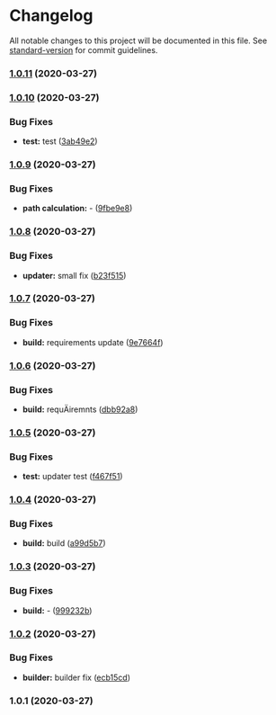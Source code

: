 # Changelog

All notable changes to this project will be documented in this file. See [standard-version](https://github.com/conventional-changelog/standard-version) for commit guidelines.

### [1.0.11](https://github.com/seyahdoo/submodule_puller/compare/v1.0.10...v1.0.11) (2020-03-27)

### [1.0.10](https://github.com/seyahdoo/submodule_puller/compare/v1.0.9...v1.0.10) (2020-03-27)


### Bug Fixes

* **test:** test ([3ab49e2](https://github.com/seyahdoo/submodule_puller/commit/3ab49e2ffae6b214a130e0acebff48f2edc9640b))

### [1.0.9](https://github.com/seyahdoo/submodule_puller/compare/v1.0.8...v1.0.9) (2020-03-27)


### Bug Fixes

* **path calculation:** - ([9fbe9e8](https://github.com/seyahdoo/submodule_puller/commit/9fbe9e8a43624efae97d842d165d184e82c778d5))

### [1.0.8](https://github.com/seyahdoo/submodule_puller/compare/v1.0.7...v1.0.8) (2020-03-27)


### Bug Fixes

* **updater:** small fix ([b23f515](https://github.com/seyahdoo/submodule_puller/commit/b23f51561989b24e88858b493c45bb60ba67e219))

### [1.0.7](https://github.com/seyahdoo/submodule_puller/compare/v1.0.6...v1.0.7) (2020-03-27)


### Bug Fixes

* **build:** requirements update ([9e7664f](https://github.com/seyahdoo/submodule_puller/commit/9e7664f325604c71ca046c6aecb5fa5150473029))

### [1.0.6](https://github.com/seyahdoo/submodule_puller/compare/v1.0.5...v1.0.6) (2020-03-27)


### Bug Fixes

* **build:** requÄiremnts ([dbb92a8](https://github.com/seyahdoo/submodule_puller/commit/dbb92a843525a196b68baadbe235b09e3ecc6354))

### [1.0.5](https://github.com/seyahdoo/submodule_puller/compare/v1.0.4...v1.0.5) (2020-03-27)


### Bug Fixes

* **test:** updater test ([f467f51](https://github.com/seyahdoo/submodule_puller/commit/f467f51c57429bf59213d75f7a489d530b802fa5))

### [1.0.4](https://github.com/seyahdoo/submodule_puller/compare/v1.0.3...v1.0.4) (2020-03-27)


### Bug Fixes

* **build:** build ([a99d5b7](https://github.com/seyahdoo/submodule_puller/commit/a99d5b713489e97f00b5a74ddd335fcc57277c34))

### [1.0.3](https://github.com/seyahdoo/submodule_puller/compare/v1.0.2...v1.0.3) (2020-03-27)


### Bug Fixes

* **build:** - ([999232b](https://github.com/seyahdoo/submodule_puller/commit/999232b6338a5dfebb4787d340e4d9f28726f577))

### [1.0.2](https://github.com/seyahdoo/submodule_puller/compare/v1.0.1...v1.0.2) (2020-03-27)


### Bug Fixes

* **builder:** builder fix ([ecb15cd](https://github.com/seyahdoo/submodule_puller/commit/ecb15cd51aa14b0414d4216630d0fe3661cbbfb5))

### 1.0.1 (2020-03-27)
